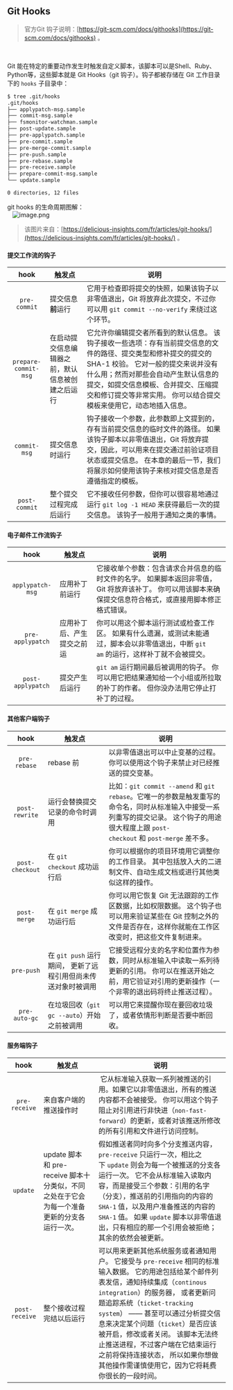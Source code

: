 ## Git Hooks

> 官方Git 钩子说明：[https://git-scm.com/docs/githooks](https://git-scm.com/docs/githooks) 。

<br />


Git 能在特定的重要动作发生时触发自定义脚本，该脚本可以是Shell、Ruby、Python等，这些脚本就是 Git Hooks（git 钩子）。钩子都被存储在 Git 工作目录下的 `hooks` 子目录中：
```bash
$ tree .git/hooks
.git/hooks
├── applypatch-msg.sample
├── commit-msg.sample
├── fsmonitor-watchman.sample
├── post-update.sample
├── pre-applypatch.sample
├── pre-commit.sample
├── pre-merge-commit.sample
├── pre-push.sample
├── pre-rebase.sample
├── pre-receive.sample
├── prepare-commit-msg.sample
└── update.sample

0 directories, 12 files
```
git hooks 的生命周期图解：<br />       ![image.png](https://img.alicdn.com/tfs/TB1587tZBr0gK0jSZFnXXbRRXXa-1020-767.png)
> 该图片来自：[https://delicious-insights.com/fr/articles/git-hooks/](https://delicious-insights.com/fr/articles/git-hooks/) 。



<a name="7q280"></a>
#### 提交工作流的钩子
| **hook** | **触发点** | **说明** |
| :---: | --- | --- |
| `pre-commit` | 提交信息**前**运行 | 它用于检查即将提交的快照，如果该钩子以非零值退出，Git 将放弃此次提交，不过你可以用 `git commit --no-verify` 来绕过这个环节。 |
| `prepare-commit-msg` | 在启动提交信息编辑器之前，默认信息被创建之后运行 | 它允许你编辑提交者所看到的默认信息。 该钩子接收一些选项：存有当前提交信息的文件的路径、提交类型和修补提交的提交的 SHA-1 校验。 它对一般的提交来说并没有什么用；然而对那些会自动产生默认信息的提交，如提交信息模板、合并提交、压缩提交和修订提交等非常实用。 你可以结合提交模板来使用它，动态地插入信息。 |
| `commit-msg` | 提交信息时运行 | 钩子接收一个参数，此参数即上文提到的，存有当前提交信息的临时文件的路径。 如果该钩子脚本以非零值退出，Git 将放弃提交，因此，可以用来在提交通过前验证项目状态或提交信息。 在本章的最后一节，我们将展示如何使用该钩子来核对提交信息是否遵循指定的模板。 |
| `post-commit` | 整个提交过程完成后运行 | 它不接收任何参数，但你可以很容易地通过运行 `git log -1 HEAD` 来获得最后一次的提交信息。 该钩子一般用于通知之类的事情。 |



<a name="ebpZR"></a>
#### 电子邮件工作流钩子
| **hook** | **触发点** | **说明** |
| :---: | --- | --- |
| `applypatch-msg` | 应用补丁前运行 | 它接收单个参数：包含请求合并信息的临时文件的名字。 如果脚本返回非零值，Git 将放弃该补丁。 你可以用该脚本来确保提交信息符合格式，或直接用脚本修正格式错误。 |
| `pre-applypatch` | 应用补丁后、产生提交之前运 | 你可以用这个脚本运行测试或检查工作区。 如果有什么遗漏，或测试未能通过，脚本会以非零值退出，中断 `git am` 的运行，这样补丁就不会被提交。 |
| `post-applypatch` | 提交产生后运行 | `git am` 运行期间最后被调用的钩子。 你可以用它把结果通知给一个小组或所拉取的补丁的作者。 但你没办法用它停止打补丁的过程。 |



<a name="Oeeq0"></a>
#### 其他客户端钩子
| **hook** | **触发点** | **说明** |
| :---: | --- | --- |
| `pre-rebase` | rebase 前 | 以非零值退出可以中止变基的过程。 你可以使用这个钩子来禁止对已经推送的提交变基。 |
| `post-rewrite` | 运行会替换提交记录的命令时调用 | 比如：`git commit --amend` 和 `git rebase`。它唯一的参数是触发重写的命令名，同时从标准输入中接受一系列重写的提交记录。 这个钩子的用途很大程度上跟 `post-checkout` 和 `post-merge` 差不多。 |
| `post-checkout` | 在 `git checkout` 成功运行后 | 你可以根据你的项目环境用它调整你的工作目录。 其中包括放入大的二进制文件、自动生成文档或进行其他类似这样的操作。 |
| `post-merge` | 在 `git merge` 成功运行后 | 你可以用它恢复 Git 无法跟踪的工作区数据，比如权限数据。 这个钩子也可以用来验证某些在 Git 控制之外的文件是否存在，这样你就能在工作区改变时，把这些文件复制进来。 |
| `pre-push` | 在 `git push` 运行期间， 更新了远程引用但尚未传送对象时被调用 | 它接受远程分支的名字和位置作为参数，同时从标准输入中读取一系列待更新的引用。 你可以在推送开始之前，用它验证对引用的更新操作（一个非零的退出码将终止推送过程）。 |
| `pre-auto-gc` | 在垃圾回收（`git gc --auto`）开始之前被调用 | 可以用它来提醒你现在要回收垃圾了，或者依情形判断是否要中断回收。 |



<a name="Kt210"></a>
#### 服务端钩子
| **hook** | **触发点** | **说明** |
| :---: | ---| --- |
| `pre-receive` | 来自客户端的推送操作时 |  它从标准输入获取一系列被推送的引用。如果它以非零值退出，所有的推送内容都不会被接受。 你可以用这个钩子阻止对引用进行非快进（`non-fast-forward`）的更新，或者对该推送所修改的所有引用和文件进行访问控制。 |
| `update` | update 脚本和 pre-receive 脚本十分类似，不同之处在于它会为每一个准备更新的分支各运行一次。 | 假如推送者同时向多个分支推送内容，`pre-receive` 只运行一次，相比之下 `update` 则会为每一个被推送的分支各运行一次。 它不会从标准输入读取内容，而是接受三个参数：引用的名字（分支），推送前的引用指向的内容的 `SHA-1` 值，以及用户准备推送的内容的 `SHA-1` 值。 如果 `update` 脚本以非零值退出，只有相应的那一个引用会被拒绝；其余的依然会被更新。 |
| `post-receive` | 整个接收过程完结以后运行 | 可以用来更新其他系统服务或者通知用户。 它接受与 `pre-receive` 相同的标准输入数据。 它的用途包括给某个邮件列表发信，通知持续集成（`continous integration`）的服务器， 或者更新问题追踪系统（`ticket-tracking system`） —— 甚至可以通过分析提交信息来决定某个问题（`ticket`）是否应该被开启，修改或者关闭。 该脚本无法终止推送进程，不过客户端在它结束运行之前将保持连接状态， 所以如果你想做其他操作需谨慎使用它，因为它将耗费你很长的一段时间。 |

